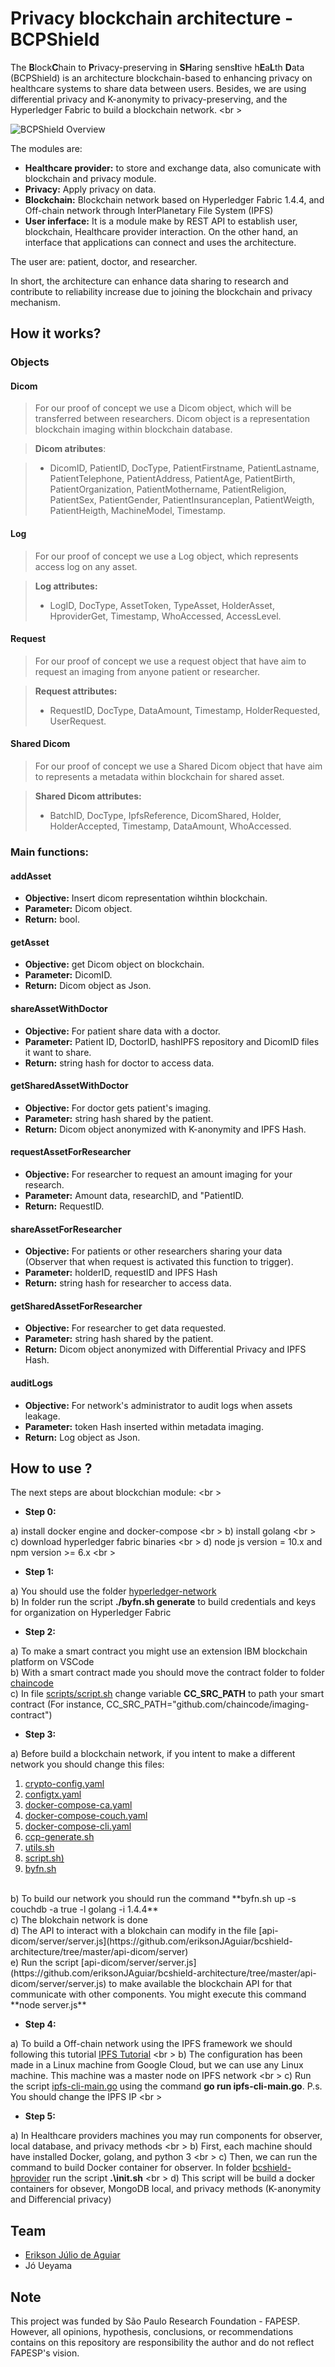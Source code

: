 # Privacy blockchain architecture - BCPShield

The **B**lock**C**hain to **P**rivacy-preserving in **SH**aring sens**I**tive h**E**a**L**th **D**ata (BCPShield) is an architecture blockchain-based to enhancing privacy on healthcare systems to share data between users. Besides, we are using differential privacy and K-anonymity to privacy-preserving, and the Hyperledger Fabric to build a blockchain network. <br \>

![BCPShield Overview](https://github.com/eriksonJAguiar/bcshield-architecture/blob/master/architecture-high-level.png)

The modules are:

- **Healthcare provider:** to store and exchange data, also comunicate with blockchain and privacy module.
- **Privacy:** Apply privacy on data.
- **Blockchain:** Blockchain network based on Hyperledger Fabric 1.4.4, and Off-chain network through InterPlanetary File System (IPFS)
- **User inferface:** It is a module make by REST API to establish user, blockchain, Healthcare provider interaction. On the other hand, an interface that applications can connect and uses the architecture.

The user are: patient, doctor, and researcher.

In short, the architecture can enhance data sharing to research and contribute to reliability increase due to joining the blockchain and privacy mechanism.

## How it works?

### Objects

#### __Dicom__

> For our proof of concept we use a Dicom object, which will be transferred between researchers. Dicom object is a  representation blockchain imaging within blockchain database.

>  **Dicom atributes**:

>  * DicomID, PatientID, DocType, PatientFirstname, PatientLastname, PatientTelephone, PatientAddress, PatientAge,       PatientBirth, PatientOrganization, PatientMothername, PatientReligion, PatientSex, PatientGender, PatientInsuranceplan, PatientWeigth, PatientHeigth, MachineModel, Timestamp.
  
 
#### __Log__

>  For our proof of concept we use a Log object, which represents access log on any asset.

> **Log attributes:**
>	* LogID, DocType, AssetToken, TypeAsset, HolderAsset, HproviderGet, Timestamp, WhoAccessed, AccessLevel.


#### __Request__

 > For our proof of concept we use a request object that have aim to request an imaging from anyone patient or researcher.

 > **Request attributes:**
 >	* RequestID, DocType, DataAmount, Timestamp, HolderRequested, UserRequest.

#### __Shared Dicom__

  > For our proof of concept we use a Shared Dicom object that have aim to represents a metadata within blockchain for shared   asset.
  
 > **Shared Dicom attributes:**
 >	* BatchID, DocType, IpfsReference, DicomShared, Holder, HolderAccepted, Timestamp, DataAmount, WhoAccessed.

### Main functions:

  #### addAsset
   * **Objective:** Insert dicom representation wihthin blockchain.
   * **Parameter:** Dicom object.
   * **Return:** bool.
 

  #### getAsset
   * **Objective:** get Dicom object on blockchain.
   * **Parameter:** DicomID.
   * **Return:** Dicom object as Json.
 
  #### shareAssetWithDoctor
   * **Objective:** For patient share data with a doctor.
   * **Parameter:** Patient ID, DoctorID, hashIPFS repository and DicomID files it want to share.
   * **Return:** string hash for doctor to access data.
 
  #### getSharedAssetWithDoctor
   * **Objective:** For doctor gets patient's imaging. 
   * **Parameter:** string hash shared by the patient.
   * **Return:** Dicom object anonymized with K-anonymity and IPFS Hash.

#### requestAssetForResearcher
 * **Objective:** For researcher to request an amount imaging for your research.
 * **Parameter:** Amount data, researchID, and "PatientID.
 * **Return:** RequestID.
 
 #### shareAssetForResearcher
   * **Objective:** For patients or other researchers sharing your data (Observer that when request is activated this  function to trigger).
   * **Parameter:** holderID, requestID and IPFS Hash
   * **Return:** string hash for researcher to access data.
 
#### getSharedAssetForResearcher
 * **Objective:** For researcher to get data requested.
 * **Parameter:** string hash shared by the patient.
 * **Return:** Dicom object anonymized with Differential Privacy and IPFS Hash.
 
#### auditLogs
 * **Objective:** For network's administrator to audit logs when assets leakage.
 * **Parameter:** token Hash inserted within metadata imaging.
 * **Return:** Log object as Json.


## How to use ?

The next steps are about blockchian module: <br \>

- **Step 0:**

a) install docker engine and docker-compose <br \>
b) install golang <br \>
c) download hyperledger fabric binaries <br \>
d) node js version = 10.x and npm version >= 6.x <br \>

- **Step 1:**

a) You should use the folder [hyperledger-network](https://github.com/eriksonJAguiar/bcshield-architecture/tree/master/hyperledger-network) <br />
b) In folder run the script  **./byfn.sh generate** to build credentials and keys for organization on Hyperledger Fabric <br />

- **Step 2:**

a) To make a smart contract you might use an extension IBM blockchain platform on VSCode <br />
b) With a smart contract made you should move the contract folder to folder [chaincode](https://github.com/eriksonJAguiar/bcshield-architecture/tree/master/hyperledger-network/chaincode) <br />
c) In file [scripts/script.sh](https://github.com/eriksonJAguiar/bcshield-architecture/blob/master/hyperledger-network/scripts/script.sh) change variable **CC_SRC_PATH** to path your smart contract (For instance, CC_SRC_PATH="github.com/chaincode/imaging-contract")

- **Step 3:**

a) Before build a blockchain network, if you intent to make a different network you should change this files: <br />

1. [crypto-config.yaml](https://github.com/eriksonJAguiar/bcshield-architecture/blob/master/hyperledger-network/crypto-config.yaml) 
2. [configtx.yaml](https://github.com/eriksonJAguiar/bcshield-architecture/blob/master/hyperledger-network/configtx.yaml) 
3. [docker-compose-ca.yaml](https://github.com/eriksonJAguiar/bcshield-architecture/blob/master/hyperledger-network/docker-compose-ca.yaml) 
4. [docker-compose-couch.yaml](https://github.com/eriksonJAguiar/bcshield-architecture/blob/master/hyperledger-network/docker-compose-couch.yaml) 
5. [docker-compose-cli.yaml](https://github.com/eriksonJAguiar/bcshield-architecture/blob/master/hyperledger-network/docker-compose-cli.yaml) 
6. [ccp-generate.sh](https://github.com/eriksonJAguiar/bcshield-architecture/blob/master/hyperledger-network/ccp-generate.sh)
7. [utils.sh](https://github.com/eriksonJAguiar/bcshield-architecture/blob/master/hyperledger-network/scripts/utils.sh)
8. [script.sh)](https://github.com/eriksonJAguiar/bcshield-architecture/blob/master/hyperledger-network/scripts/script.sh)
9. [byfn.sh](https://github.com/eriksonJAguiar/bcshield-architecture/blob/master/hyperledger-network/byfn.sh)
<br />
b) To build our network you should run the command **byfn.sh up -s couchdb -a true -l golang -i 1.4.4** <br />
c) The blokchain network is done <br />
d) The API to interact with a blokchain can modify in the file [api-dicom/server/server.js](https://github.com/eriksonJAguiar/bcshield-architecture/tree/master/api-dicom/server) <br />
e) Run the script [api-dicom/server/server.js](https://github.com/eriksonJAguiar/bcshield-architecture/tree/master/api-dicom/server/server.js) to make available the blockchain API for that communicate with other components. You might execute this command **node server.js**

- **Step 4:**

a) To build a Off-chain network using the IPFS framework we should following this tutorial [IPFS Tutorial](https://medium.com/@s_van_laar/deploy-a-private-ipfs-network-on-ubuntu-in-5-steps-5aad95f7261b) <br \>
b) The configuration has been made in a Linux machine from Google Cloud, but we can use any Linux machine. This machine was a master node on IPFS network <br \>
c) Run the script [ipfs-cli-main.go](https://github.com/eriksonJAguiar/bcshield-architecture/tree/master/ipfs-client) using the command **go run ipfs-cli-main.go**. P.s. You should change the IPFS IP <br \>

- **Step 5:** 

a) In Healthcare providers machines you may run components for observer, local database, and privacy methods <br \>
b) First, each machine should have installed Docker, golang, and python 3  <br \>
c) Then, we can run the command to build Docker container for observer. In folder [bcshield-hprovider](https://github.com/eriksonJAguiar/bcshield-architecture/tree/master/bcshield-hprovider) run the script **.\init.sh**  <br \>
d) This script will be build a docker containers for obsever, MongoDB local, and privacy methods (K-anonymity and Differencial privacy)

## Team 

* [Erikson Júlio de Aguiar](https://eriksonjaguiar.github.io/)
* Jó Ueyama

## Note

This project was funded by São Paulo Research Foundation - FAPESP. However, all opinions, hypothesis, conclusions, or recommendations contains on this repository are responsibility the author and do not reflect FAPESP's vision. 


